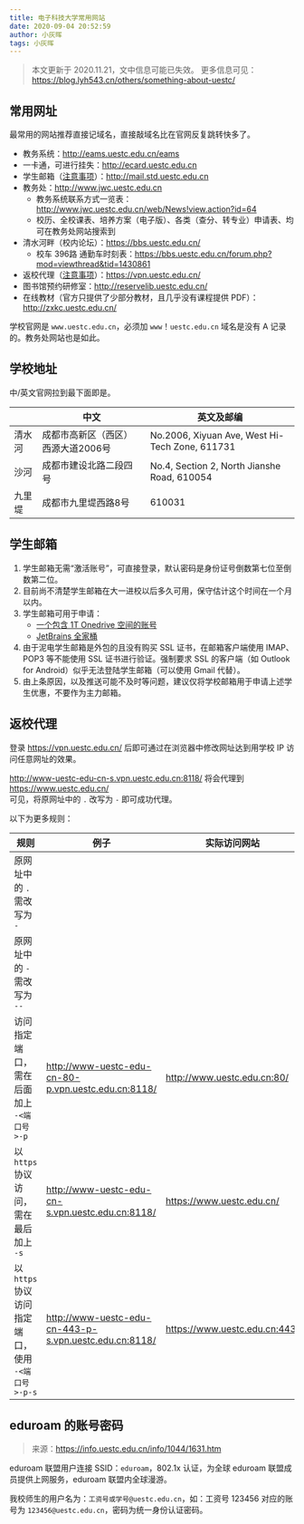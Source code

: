 ```yaml
---
title: 电子科技大学常用网站
date: 2020-09-04 20:52:59
author: 小灰晖
tags: 小灰晖
---
```


> 本文更新于 2020.11.21，文中信息可能已失效。
> 更多信息可见：https://blog.lyh543.cn/others/something-about-uestc/

## 常用网址

最常用的网站推荐直接记域名，直接敲域名比在官网反复跳转快多了。

* 教务系统：http://eams.uestc.edu.cn/eams
* 一卡通，可进行挂失：http://ecard.uestc.edu.cn
* 学生邮箱（[注意事项](#学生邮箱)）：http://mail.std.uestc.edu.cn
* 教务处：http://www.jwc.uestc.edu.cn
  * 教务系统联系方式一览表：http://www.jwc.uestc.edu.cn/web/News!view.action?id=64
  * 校历、全校课表、培养方案（电子版）、各类（查分、转专业）申请表、均可在教务处网站搜索到
* 清水河畔（校内论坛）：https://bbs.uestc.edu.cn/
  * 校车 396路 通勤车时刻表：https://bbs.uestc.edu.cn/forum.php?mod=viewthread&tid=1430861
* 返校代理（[注意事项](#返校代理)）：https://vpn.uestc.edu.cn/
* 图书馆预约研修室：http://reservelib.uestc.edu.cn/
* 在线教材（官方只提供了少部分教材，且几乎没有课程提供 PDF）：http://zxkc.uestc.edu.cn/

<!-- More -->

学校官网是 `www.uestc.edu.cn`，必须加 `www`！`uestc.edu.cn` 域名是没有 A 记录的。教务处网站也是如此。

## 学校地址

中/英文官网拉到最下面即是。

||中文|英文及邮编
-|-|-
清水河|成都市高新区（西区）西源大道2006号|No.2006, Xiyuan Ave, West Hi-Tech Zone, 611731
沙河|成都市建设北路二段四号|No.4, Section 2, North Jianshe Road, 610054
九里堤|成都市九里堤西路8号|610031

## 学生邮箱

1. 学生邮箱无需“激活账号”，可直接登录，默认密码是身份证号倒数第七位至倒数第二位。
2. 目前尚不清楚学生邮箱在大一进校以后多久可用，保守估计这个时间在一个月以内。
3. 学生邮箱可用于申请：
   * [一个包含 1T Onedrive 空间的账号](https://www.microsoft.com/zh-cn/education/products/office)
   * [JetBrains 全家桶](https://www.jetbrains.com/student/)
4. 由于泥电学生邮箱是外包的且没有购买 SSL 证书，在邮箱客户端使用 IMAP、POP3 等不能使用 SSL 证书进行验证。强制要求 SSL 的客户端（如 Outlook for Android）似乎无法登陆学生邮箱（可以使用 Gmail 代替）。
5. 由上条原因，以及推送可能不及时等问题，建议仅将学校邮箱用于申请上述学生优惠，不要作为主力邮箱。

## 返校代理

登录 https://vpn.uestc.edu.cn/ 后即可通过在浏览器中修改网址达到用学校 IP 访问任意网址的效果。

http://www-uestc-edu-cn-s.vpn.uestc.edu.cn:8118/ 将会代理到 https://www.uestc.edu.cn/  
可见，将原网址中的 `.` 改写为 `-` 即可成功代理。

以下为更多规则：

规则|例子|实际访问网站
-|-|-
原网址中的 `.` 需改写为 `-`|
原网址中的 `-` 需改写为 `--`|
访问指定端口，需在后面加上 `-<端口号>-p`|http://www-uestc-edu-cn-80-p.vpn.uestc.edu.cn:8118/|http://www.uestc.edu.cn:80/
以 `https` 协议访问，需在最后加上 `-s`|http://www-uestc-edu-cn-s.vpn.uestc.edu.cn:8118/|https://www.uestc.edu.cn/
以 `https` 协议访问指定端口，使用 `-<端口号>-p-s`|http://www-uestc-edu-cn-443-p-s.vpn.uestc.edu.cn:8118/|https://www.uestc.edu.cn:443/

## eduroam 的账号密码

> 来源：https://info.uestc.edu.cn/info/1044/1631.htm

eduroam 联盟用户连接 SSID：`eduroam`，802.1x 认证，为全球 eduroam 联盟成员提供上网服务，eduroam 联盟内全球漫游。

我校师生的用户名为：`工资号或学号@uestc.edu.cn`，如：工资号 123456 对应的账号为 `123456@uestc.edu.cn`，密码为统一身份认证密码。
